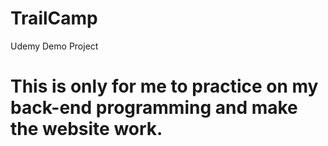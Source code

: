 # TrailCamp
Udemy Demo Project
# This is only for me to practice on my back-end programming and make the website work.
